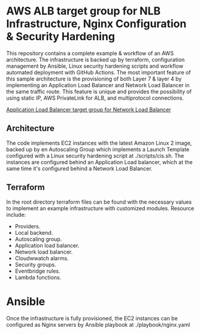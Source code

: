 # AWS ALB target group for NLB Infrastructure, Nginx Configuration & Security Hardening

This repository contains a complete example & workflow of an AWS architecture. The infrastructure is backed up by
terraform, configuration management by Ansible, Linux security hardening scripts and workflow automated deployment with
GitHub Actions. The most important feature of this sample architecture is the provisioning of both Layer 7 & layer 4 by
implementing an Application Load Balancer and Network Load Balancer in the same traffic route. This feature is unique
and provides the possibility of using static IP, AWS PrivateLink for ALB, and multiprotocol connections.

[Application Load Balancer target group for Network Load Balancer](https://aws.amazon.com/blogs/networking-and-content-delivery/application-load-balancer-type-target-group-for-network-load-balancer/)

## Architecture

The code implements EC2 instances with the latest Amazon Linux 2 image, backed up by en Autoscaling Group which
implements a Launch Template configured with a Linux security hardening script at ./scripts/cis.sh. The instances are
configured behind an Application Load balancer, which at the same time it's configured behind a Network Load Balancer.

## Terraform

In the root directory terraform files can be found with the necessary values to implement an example infrastructure with
customized modules.
Resource include:

- Providers.
- Local backend.
- Autoscaling group.
- Application load balancer.
- Network load balancer.
- Cloudwwatch alarms.
- Security groups.
- Eventbridge rules.
- Lambda functions.

# Ansible

Once the infrastructure is fully provisioned, the EC2 instances can be configured as Nginx servers by Ansible playbook at ./playbook/nginx.yaml
